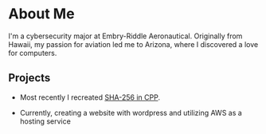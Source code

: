 # About Me
I'm a cybersecurity major at Embry-Riddle Aeronautical. Originally from Hawaii, my passion for aviation led me to Arizona, where I discovered a love for computers.

## Projects
* Most recently I recreated [SHA-256 in CPP]( https://www.linkedin.com/in/jose-duenas-lopez-7b01bb278/).

* Currently, creating a website with wordpress and utilizing AWS as a hosting service
